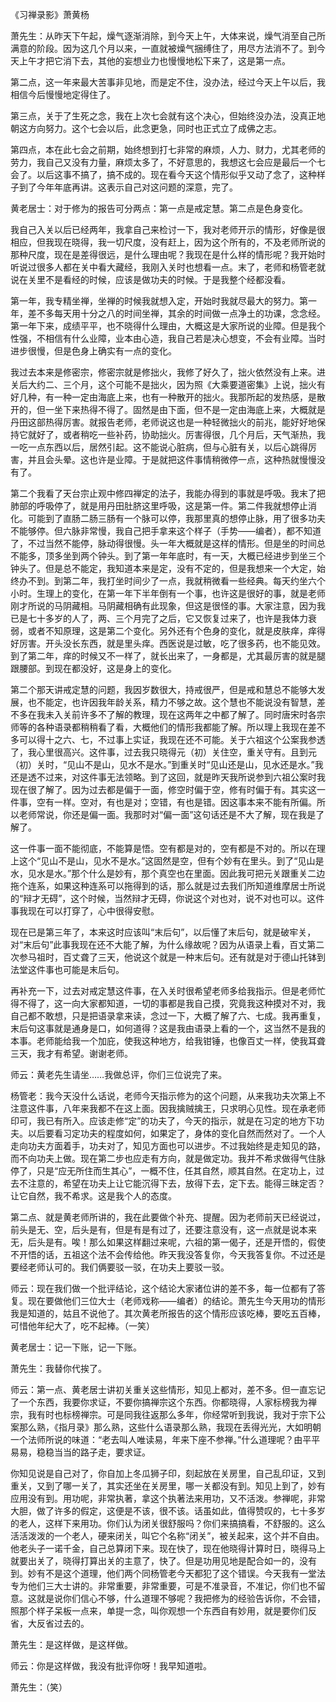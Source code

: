 
《习禅录影》萧黄杨

萧先生：从昨天下午起，燥气逐渐消除，到今天上午，大体来说，燥气消至自己所满意的阶段。因为这几个月以来，一直就被燥气捆缚住了，用尽方法消不了。到今天上午才把它消下去，其他的妄想业力也慢慢地松下来了，这是第一点。

第二点，这一年来最大苦事非见地，而是定不住，没办法，经过今天上午以后，我相信今后慢慢地定得住了。

第三点，关于了生死之念，我在上次七会就有这个决心，但始终没办法，没真正地朝这方向努力。这个七会以后，此念更急，同时也正式立了成佛之志。

第四点，本在此七会之前期，始终想到打七非常的麻烦，人力、财力，尤其老师的劳力，我自己又没有力量，麻烦太多了，不好意思的，我想这七会应是最后一个七会了。以后这事不搞了，搞不成的。现在看今天这个情形似乎又动了念了，这种样子到了今年年底再讲。这表示自己对这问题的深意，完了。

黄老居士：对于修为的报告可分两点：第一点是戒定慧。第二点是色身变化。

我自己入关以后已经两年，我拿自己来检讨一下，我对老师开示的情形，好像是很相应，但我现在晓得，我一切尺度，没有赶上，因为这个所有的，不及老师所说的那种尺度，现在是差得很远，是什么理由呢？我现在是什么样的情形呢？我开始时听说过很多人都在关中看大藏经，我刚入关时也想看一点。末了，老师和杨管老就说在关里不是看经的时候，应该是做功夫的时候。于是我整个经都没看。

第一年，我专精坐禅，坐禅的时候我就想入定，开始时我就尽最大的努力。第一年，差不多每天用十分之八的时间坐禅，其余的时间做一点净土的功课，念念经。第一年下来，成绩平平，也不晓得什么理由，大概这是大家所说的业障。但是我个性强，不相信有什么业障，业本由心造，我自己若是决心想变，不会有业障。当时进步很慢，但是色身上确实有一点的变化。

我过去本来是修密宗，修密宗就是修拙火，我修了好久了，拙火依然没有上来。进关后大约二、三个月，这个可能不是拙火，因为照《大乘要道密集》上说，拙火有好几种，有一种一定由海底上来，也有一种散开的拙火。我那所起的发热感，是散开的，但一坐下来热得不得了。固然是由下面，但不是一定由海底上来，大概就是丹田这部热得厉害。就报告老师，老师说这也是一种轻微拙火的前兆，能好好地保持它就好了，或者稍吃一些补药，协助拙火。厉害得很，几个月后，天气渐热，我一吃一点东西以后，居然引起。这不能说心脏病，但与心脏有关，以后心跳得厉害，并且会头晕。这也许是业障。于是就把这件事情稍微停一点，这种热就慢慢没有了。

第二个我看了天台宗止观中修四禅定的法子，我能办得到的事就是呼吸。我末了把肺部的呼吸停了，就是用丹田肚脐这里呼吸，这是第一件。第二件我就想停止消化。可能到了直肠二肠三肠有一个脉可以停，我那里真的想停止脉，用了很多功夫不能够停。但六脉非常慢，我自己把手拿来这个样子（手势――编者），都不知道了，不过当然不能停，脉动得很慢。头一年大概就是这样的情形。但是坐的时间总不能多，顶多坐到两个钟头。到了第一年年底时，有一天，大概已经进步到坐三个钟头了。但是总不能定，我知道本来是定，没有不定的，但是我想来一个大定，始终办不到。到第二年，我打坐时间少了一点，我就稍微看一些经典。每天约坐六个小时。生理上的变化，在第一年下半年倒有一个事，也许这是很好的事，就是老师刚才所说的马阴藏相。马阴藏相确有此现象，但这是很怪的事。大家注意，因为我已是七十多岁的人了，两、三个月完了之后，它又恢复过来了，也许是我体力衰弱，或者不知原理，这是第二个变化。另外还有个色身的变化，就是皮肤痒，痒得好厉害。开头没长东西，就是里头痒。西医说是过敏，吃了很多药，也不能见效。到了第二年，痒的时候又不一样了，就长出来了，一身都是，尤其最厉害的就是腿跟腰部。到现在都没好，这是身上的变化。

第二个那天讲戒定慧的问题，我因岁数很大，持戒很严，但是戒和慧总不能够大发展，也不能定，也许因我年龄关系，精力不够之故。这个慧也不能说没有智慧，差不多在我未入关前许多不了解的教理，现在这两年之中都了解了。同时唐宋时各宗师等的各种语录都稍稍看了看，大概他们的情形我都能了解。所以理上我现在差不多可以得十之六、七，不过事上实证，我现在还不可能。关于六祖这个公案我参透了，我心里很高兴。这件事，过去我只晓得元（初）关住空，重关守有。且到元（初）关时，“见山不是山，见水不是水。”到重关时“见山还是山，见水还是水。”我还是透不过来，对这件事无法领略。到了这回，就是昨天我所说参到六祖公案时我现在很了解了。因为过去都是偏于一面，修空时偏于空，修有时偏于有。其实这一件事，空有一样。空对，有也是对；空错，有也是错。因这事本来不能有所偏。所以老师常说，你还是偏一面。我那时对“偏一面”这句话还是不大了解，现在我是了解了。

这一件事一面不能彻底，不能算是悟。空有都是对的，空有都是不对的。所以在理上这个“见山不是山，见水不是水。”这固然是空，但有个妙有在里头。到了“见山是水，见水是水。”那个什么是妙有，那个真空也在里面。因此我可把元关跟重关二边拖个连系，如果这种连系可以拖得到的话，那么就是过去我们所知道维摩居士所说的“辩才无碍”，这个时候，当然辩才无碍，你说这个对也对，说不对也可以。这件事我现在可以打穿了，心中很得安慰。

现在已是第三年了，本来这时应该叫“末后句”，以后懂了末后句，就是破牢关，对“末后句”此事我现在还不大能了解，为什么缘故呢？因为从语录上看，百丈第二次参马祖时，百丈聋了三天，他说这个就是一种末后句。还有就是对于德山托钵到法堂这件事也可能是末后句。

再补充一下，过去对戒定慧这件事，在入关时很希望老师多给我指示。但是老师忙得不得了，这一向大家都知道，一切的事都是我自己摸，究竟我这种摸对不对，我自己都不敢想，只是把语录拿来读，念过一下，大概了解了六、七成。我再重复，末后句这事就是通身是口，如何道得？这是我由语录上看的一个，这当然不是我的本事。老师能给我一个加庇，使我这种地方，给我钳锤，也像百丈一样，使我耳聋三天，我才有希望。谢谢老师。

师云：黄老先生请坐……我做总评，你们三位说完了来。

杨管老：我今天没什么话说，老师今天指示修为的这个问题，从来我功夫次第上不注意这件事，八年来我都不在这上面。因我擒贼擒王，只求明心见性。现在承老师印可，我已有所入。应该走修“定”的功夫了，今天的指示，就是在习定的地方下功夫。以后要看习定功夫的程度如何，如果定了，身体的变化自然而然对了。一个人走向功夫方面着手，功夫对了，知见方面也可以进步。不过我始终是走知见的路，而不向功夫上做。现在第二步也应走有方向，就是做定功。我并不希求做得气住脉停了，只是“应无所住而生其心”，一概不住，任其自然，顺其自然。在定功上，过去不注意的，希望在功夫上让它能沉得下去，放得下去，定下去。能得三昧定否？让它自然，我不希求。这是我个人的态度。

第二点、就是黄老师所讲的，我在此要做个补充、提醒。因为老师前天已经说过，前头是无、空，后头是有，但是有是有过了，还要注意没有，这一点就是说本来无，后头是有。唉！那么如果这样翻过来呢，六祖的第一偈子，还是开悟的，假使不开悟的话，五祖这个法不会传给他。昨天我没答复你，今天我答复你。不过还是要经老师认可的。我们俩要驳一驳，在功夫上要驳一驳。

师云：现在我们做一个批评结论，这个结论大家诸位讲的差不多，每一位都有了答复。现在要做他们三位大士（老师戏称――编者）的结论。萧先生今天用功的情形我是知道的，姑且不说他了。其次黄老所报告的这个情形应该吃棒，要吃五百棒，可惜他年纪大了，吃不起棒。（一笑）

黄老居士：记一下账，记一下账。

萧先生：我替你代挨了。

师云：第一点、黄老居士讲初关重关这些情形，知见上都对，差不多。但一直忘记了一个东西，我要你求证，不要你搞禅宗这个东西。你都晓得，人家标榜我为禅宗，我有时也标榜禅宗。可是同我往返那么多年，你经常听到我说，我对于宗下公案那么熟，《指月录》那么熟，这些什么语录那么熟，我现在丢得光光，大如明朝一个法师所说的味道：“老去叫人唯读易，年来下座不参禅。”什么道理呢？由平平易易，稳稳当当的路子走，要求证。

你知见说是自己对了，你自加上冬瓜狮子印，刻起放在关房里，自己乱印证，又到重关，又到了哪一关了，其实还坐在关房里，哪一关都没有到。知见上到了，妙有应用没有到。用功呢，非常执著，拿这个执著法来用功，又不活泼。参禅呢，非常大胆，做了许多的假定，这便是不该，很不该。话虽如此，值得赞叹的，七十多岁的老人，这样下来用功。你们认为闭关很舒服吗？你们来搞搞看，不舒服的。这么活活泼泼的一个老人，硬来闭关，叫它个名称“闭关”，被关起来，这个并不自由。他老头子一诺千金，自己总算闭下来。现在快了，现在他晓得计算时日，晓得马上就要出关了，晓得打算出关的主意了，快了。但是功用见地是配合如一的，没有到。妙有不是这个道理，他们两个同杨管老今天都犯了这个错误。今天我有一堂法专为他们三大士讲的。非常重要，非常重要，可是不准录音，不准记，你们也不留意。这就是说你们信心不够，什么道理不够呢？我把修为的经验告诉你，不会错，照那个样子呆板一点来，单提一念，叫你观想一个东西自有妙用，就是要你们反省，大反省过去的。

萧先生：是这样做，是这样做。

师云：你是这样做，我没有批评你呀！我早知道啦。

萧先生：（笑）